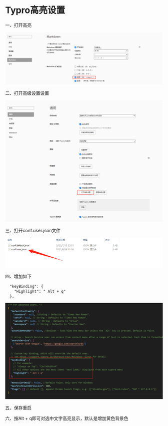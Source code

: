 # Typro高亮设置

一、打开高亮

![image-20220828112637644](Imag/image-20220828112637644.png)

二、打开高级设置设置

![image-20220828112544331](Imag/image-20220828112544331.png)

三、打开conf.user.json文件

![image-20220828112714729](Imag/image-20220828112714729.png)

四、增加如下

```
  "keyBinding": {
    "Highlight": " Alt + q" 
  },
```

![image-20220828112818123](Imag/image-20220828112818123.png)

五、保存重启

六、按Alt + q即可对选中文字高亮显示，默认是增加黄色背景色